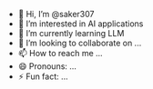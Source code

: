 - 👋 Hi, I’m @saker307
- 👀 I’m interested in AI applications
- 🌱 I’m currently learning LLM        
- 💞️ I’m looking to collaborate on ...
- 📫 How to reach me ...
- 😄 Pronouns: ...
- ⚡ Fun fact: ...

<!---
saker307/saker307 is a ✨ special ✨ repository because its `README.md` (this file) appears on your GitHub profile.
You can click the Preview link to take a look at your changes.
--->
